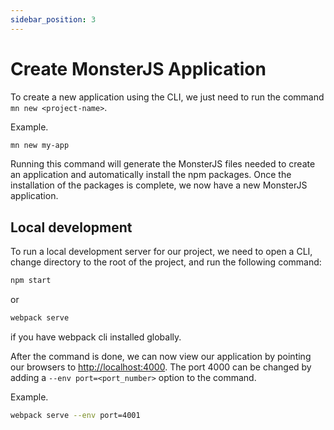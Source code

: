 ```yaml
---
sidebar_position: 3
---
```


# Create MonsterJS Application

To create a new application using the CLI, we just need to run the command `mn new <project-name>`.

Example.

```bash
mn new my-app
```

Running this command will generate the MonsterJS files needed to create an application and automatically install the npm packages. Once the installation of the packages is complete, we now have a new MonsterJS application.

## Local development

To run a local development server for our project, we need to open a CLI, change directory to the root of the project, and run the following command:

```bash
npm start
```

or

```bash
webpack serve
```

if you have webpack cli installed globally.

After the command is done, we can now view our application by pointing our browsers to [http://localhost:4000](http://localhost:4000). The port 4000 can be changed by adding a `--env port=<port_number>` option to the command.

Example.

```bash
webpack serve --env port=4001
```

